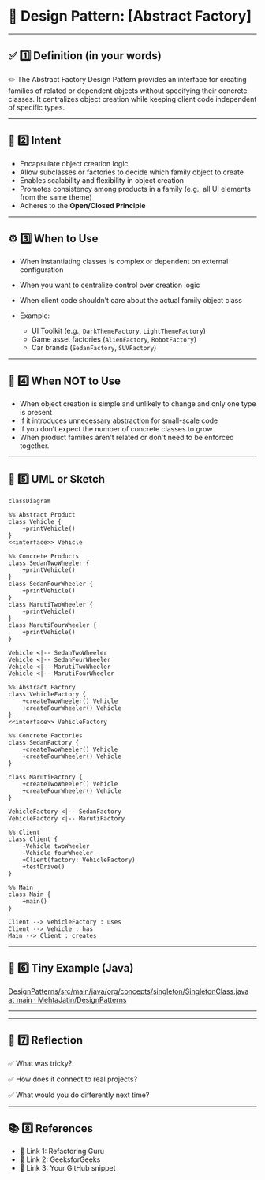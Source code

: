 # 📌 Design Pattern: [Abstract Factory]

---

## ✅ 1️⃣ Definition (in your words)

✏️ The Abstract Factory Design Pattern provides an interface for creating families of related or dependent objects without specifying their concrete classes. It centralizes object creation while keeping client code independent of specific types.

---

## 🎯 2️⃣ Intent

- Encapsulate object creation logic
- Allow subclasses or factories to decide which family object to create
- Enables scalability and flexibility in object creation
- Promotes consistency among products in a family (e.g., all UI elements from the same theme)
- Adheres to the **Open/Closed Principle**

---

## ⚙️ 3️⃣ When to Use

- When instantiating classes is complex or dependent on external configuration
- When you want to centralize control over creation logic
- When client code shouldn’t care about the actual family object class

- Example:
    - UI Toolkit (e.g., `DarkThemeFactory`, `LightThemeFactory`)
    - Game asset factories (`AlienFactory`, `RobotFactory`)
    - Car brands (`SedanFactory`, `SUVFactory`)

---

## 🚫 4️⃣ When NOT to Use

- When object creation is simple and unlikely to change and only one type is present
- If it introduces unnecessary abstraction for small-scale code
- If you don’t expect the number of concrete classes to grow
- When product families aren't related or don't need to be enforced together.

---

## 🧩 5️⃣ UML or Sketch

```mermaid
classDiagram

%% Abstract Product
class Vehicle {
    +printVehicle()
}
<<interface>> Vehicle

%% Concrete Products
class SedanTwoWheeler {
    +printVehicle()
}
class SedanFourWheeler {
    +printVehicle()
}
class MarutiTwoWheeler {
    +printVehicle()
}
class MarutiFourWheeler {
    +printVehicle()
}

Vehicle <|-- SedanTwoWheeler
Vehicle <|-- SedanFourWheeler
Vehicle <|-- MarutiTwoWheeler
Vehicle <|-- MarutiFourWheeler

%% Abstract Factory
class VehicleFactory {
    +createTwoWheeler() Vehicle
    +createFourWheeler() Vehicle
}
<<interface>> VehicleFactory

%% Concrete Factories
class SedanFactory {
    +createTwoWheeler() Vehicle
    +createFourWheeler() Vehicle
}

class MarutiFactory {
    +createTwoWheeler() Vehicle
    +createFourWheeler() Vehicle
}

VehicleFactory <|-- SedanFactory
VehicleFactory <|-- MarutiFactory

%% Client
class Client {
    -Vehicle twoWheeler
    -Vehicle fourWheeler
    +Client(factory: VehicleFactory)
    +testDrive()
}

%% Main
class Main {
    +main()
}

Client --> VehicleFactory : uses
Client --> Vehicle : has
Main --> Client : creates

```

---

## 📝 6️⃣ Tiny Example (Java)

[DesignPatterns/src/main/java/org/concepts/singleton/SingletonClass.java at main · MehtaJatin/DesignPatterns](https://github.com/MehtaJatin/DesignPatterns/blob/main/src/main/java/org/concepts/singleton/SingletonClass.java)

---

---

## 🧠 7️⃣ Reflection

✅ What was tricky?

✅ How does it connect to real projects?

✅ What would you do differently next time?

---

## 📚 8️⃣ References

- 📖 Link 1: Refactoring Guru
- 📖 Link 2: GeeksforGeeks
- 📖 Link 3: Your GitHub snippet